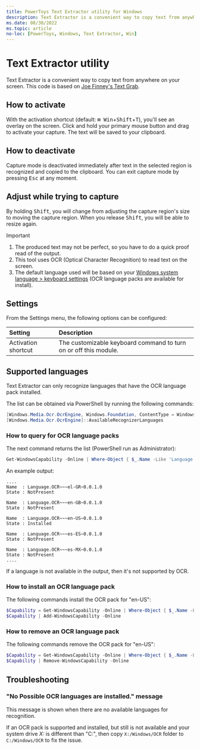```yaml
---
title: PowerToys Text Extractor utility for Windows
description: Text Extractor is a convenient way to copy text from anywhere on your screen.
ms.date: 08/30/2022
ms.topic: article
no-loc: [PowerToys, Windows, Text Extractor, Win]
---
```


# Text Extractor utility

Text Extractor is a convenient way to copy text from anywhere on your screen. This code is based on [Joe Finney's Text Grab](https://github.com/TheJoeFin/Text-Grab).

## How to activate

With the activation shortcut (default: <kbd>⊞ Win</kbd>+<kbd>Shift</kbd>+<kbd>T</kbd>), you'll see an overlay on the screen. Click and hold your primary mouse button and drag to activate your capture. The text will be saved to your clipboard.

## How to deactivate

Capture mode is deactivated immediately after text in the selected region is recognized and copied to the clipboard.
You can exit capture mode by pressing <kbd>Esc</kbd> at any moment.

## Adjust while trying to capture

By holding <kbd>Shift</kbd>, you will change from adjusting the capture region's size to moving the capture region. When you release <kbd>Shift</kbd>, you will be able to resize again.

> [!IMPORTANT]
>
> 1. The produced text may not be perfect, so you have to do a quick proof read of the output.
> 2. This tool uses OCR (Optical Character Recognition) to read text on the screen.
> 3. The default language used will be based on your [Windows system language > keyboard settings](https://support.microsoft.com/windows/manage-the-input-and-display-language-settings-in-windows-12a10cb4-8626-9b77-0ccb-5013e0c7c7a2) (OCR language packs are available for install).

## Settings

From the Settings menu, the following options can be configured:

| Setting | Description |
| :--- | :--- |
| Activation shortcut | The customizable keyboard command to turn on or off this module. |

## Supported languages

Text Extractor can only recognize languages that have the OCR language pack installed.

The list can be obtained via PowerShell by running the following commands:
```powershell
[Windows.Media.Ocr.OcrEngine, Windows.Foundation, ContentType = WindowsRuntime]
[Windows.Media.Ocr.OcrEngine]::AvailableRecognizerLanguages
```
### How to query for OCR language packs

The next command returns the list (PowerShell run as Administrator):
```powershell
Get-WindowsCapability -Online | Where-Object { $_.Name -Like 'Language.OCR*' }
```

An example output:
```console
....
Name  : Language.OCR~~~el-GR~0.0.1.0
State : NotPresent

Name  : Language.OCR~~~en-GB~0.0.1.0
State : NotPresent

Name  : Language.OCR~~~en-US~0.0.1.0
State : Installed

Name  : Language.OCR~~~es-ES~0.0.1.0
State : NotPresent

Name  : Language.OCR~~~es-MX~0.0.1.0
State : NotPresent
....
```

If a language is not available in the output, then it's not supported by OCR.

### How to install an OCR language pack

The following commands install the OCR pack for "en-US":
```powershell
$Capability = Get-WindowsCapability -Online | Where-Object { $_.Name -Like 'Language.OCR*en-US*' }
$Capability | Add-WindowsCapability -Online
```

### How to remove an OCR language pack

The following commands remove the OCR pack for "en-US":
```powershell
$Capability = Get-WindowsCapability -Online | Where-Object { $_.Name -Like 'Language.OCR*en-US*' }
$Capability | Remove-WindowsCapability -Online
```

## Troubleshooting

### "No Possible OCR languages are installed." message

This message is shown when there are no available languages for recognition.

If an OCR pack is supported and installed, but still is not available and your system drive _X:_ is different than "C:", then copy `X:/Windows/OCR` folder to `C:/Windows/OCR` to fix the issue.